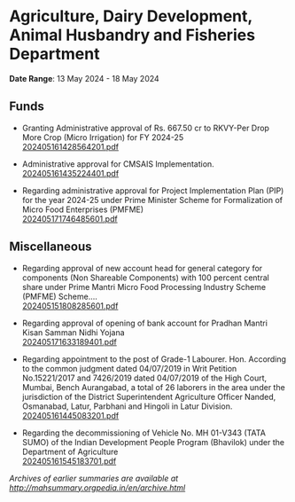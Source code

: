 # Agriculture, Dairy Development, Animal Husbandry and Fisheries Department

**Date Range**: 13 May 2024 - 18 May 2024


## Funds
- Granting Administrative approval of Rs. 667.50 cr to RKVY-Per Drop More Crop (Micro Irrigation) for FY 2024-25\
  [202405161428564201.pdf](https://gr.maharashtra.gov.in/Site/Upload/Government%20Resolutions/English/202405161428564201.pdf)

- Administrative approval for CMSAIS Implementation.\
  [202405161435224401.pdf](https://gr.maharashtra.gov.in/Site/Upload/Government%20Resolutions/English/202405161435224401.pdf)

- Regarding administrative approval for Project Implementation Plan (PIP) for the year 2024-25 under Prime Minister Scheme for Formalization of Micro Food Enterprises (PMFME)\
  [202405171746485601.pdf](https://gr.maharashtra.gov.in/Site/Upload/Government%20Resolutions/English/202405171746485601.pdf)

## Miscellaneous
- Regarding approval of new account head for general category for components (Non Shareable Components) with 100 percent central share under Prime Mantri Micro Food Processing Industry Scheme (PMFME) Scheme....\
  [202405151808285601.pdf](https://gr.maharashtra.gov.in/Site/Upload/Government%20Resolutions/English/202405151808285601.pdf)

- Regarding approval of opening of bank account for Pradhan Mantri Kisan Samman Nidhi Yojana\
  [202405171633189401.pdf](https://gr.maharashtra.gov.in/Site/Upload/Government%20Resolutions/English/202405171633189401.pdf)

- Regarding appointment to the post of Grade-1 Labourer.   Hon. According to the common judgment dated 04/07/2019 in Writ Petition No.15221/2017 and 7426/2019 dated 04/07/2019 of the High Court, Mumbai, Bench Aurangabad, a total of 26 laborers in the area under the jurisdiction of the District Superintendent Agriculture Officer Nanded, Osmanabad, Latur, Parbhani and Hingoli in Latur Division.\
  [202405161445083201.pdf](https://gr.maharashtra.gov.in/Site/Upload/Government%20Resolutions/English/202405161445083201.pdf)

- Regarding the decommissioning of Vehicle No. MH 01-V343 (TATA SUMO) of the Indian Development People Program (Bhavilok) under the Department of Agriculture\
  [202405161545183701.pdf](https://gr.maharashtra.gov.in/Site/Upload/Government%20Resolutions/English/202405161545183701.pdf)


*Archives of earlier summaries are available at http://mahsummary.orgpedia.in/en/archive.html*